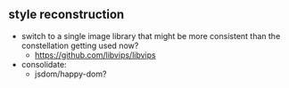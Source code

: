 ## style reconstruction
- switch to a single image library that might be more consistent than the constellation getting used now?
  - https://github.com/libvips/libvips
- consolidate:
  - jsdom/happy-dom?
